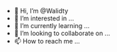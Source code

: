 - 👋 Hi, I’m @Walidty
- 👀 I’m interested in ...
- 🌱 I’m currently learning ...
- 💞️ I’m looking to collaborate on ...
- 📫 How to reach me ...

<!---
Walidty/Walidty is a ✨ special ✨ repository because its `README.md` (this file) appears on your GitHub profile.
You can click the Preview link to take a look at your changes.
--->
